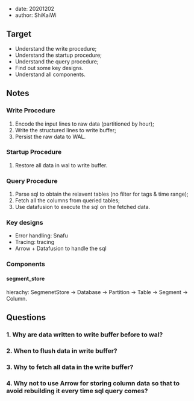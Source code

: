 - date: 20201202 
- author: ShiKaiWi

## Target 
- Understand the write procedure;
- Understand the startup procedure;
- Understand the query procedure;
- Find out some key designs.
- Understand all components.

## Notes
### Write Procedure
1. Encode the input lines to raw data (partitioned by hour);
2. Write the structured lines to write buffer;
3. Persist the raw data to WAL.

### Startup Procedure
1. Restore all data in wal to write buffer.

### Query Procedure
1. Parse sql to obtain the relavent tables (no filter for tags & time range);
2. Fetch all the columns from queried tables;
3. Use datafusion to execute the sql on the fetched data.


### Key designs
- Error handling: Snafu
- Tracing: tracing
- Arrow + Datafusion to handle the sql

### Components
#### segment_store
hierachy: SegmenetStore -> Database -> Partition -> Table -> Segment -> Column.

## Questions
### 1. Why are data written to write buffer before to wal?
### 2. When to flush data in write buffer?
### 3. Why to fetch all data in the write buffer?
### 4. Why not to use Arrow for storing column data so that to avoid rebuilding it every time sql query comes?
